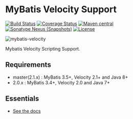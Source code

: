 MyBatis Velocity Support
========================

[![Build Status](https://github.com/mybatis/velocity-scripting/workflows/Java%20CI/badge.svg?branch=master)](https://github.com/mybatis/velocity-scripting/actions?query=workflow%3A%22Java+CI%22)
[![Coverage Status](https://coveralls.io/repos/mybatis/velocity-scripting/badge.svg?branch=master&service=github)](https://coveralls.io/github/mybatis/velocity-scripting?branch=master)
[![Maven central](https://maven-badges.herokuapp.com/maven-central/org.mybatis.scripting/mybatis-velocity/badge.svg)](https://maven-badges.herokuapp.com/maven-central/org.mybatis.scripting/mybatis-velocity)
[![Sonatype Nexus (Snapshots)](https://img.shields.io/nexus/s/https/oss.sonatype.org/org.mybatis.scripting/mybatis-velocity.svg)](https://oss.sonatype.org/content/repositories/snapshots/org/mybatis/scripting/mybatis-velocity/)
[![License](http://img.shields.io/:license-apache-brightgreen.svg)](http://www.apache.org/licenses/LICENSE-2.0.html)

![mybatis-velocity](http://mybatis.github.io/images/mybatis-logo.png)

Mybatis Velocity Scripting Support.

Requirements
----------

* master(2.1.x) : MyBatis 3.5+, Velocity 2.1+ and Java 8+
* 2.0.x : MyBatis 3.4+, Velocity 2.0 and Java 7+

Essentials
----------

* [See the docs](http://mybatis.github.io/velocity-scripting/)
